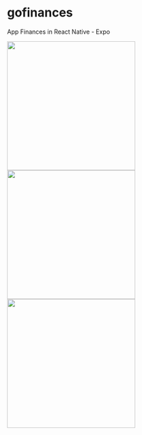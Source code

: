 # gofinances
App Finances in React Native - Expo 


<p float="left">
  <img src="https://github.com/marcosaureliodiasmoura/gofinances/blob/master/src/assets/gifs/1.gif" width="300" />
  <img src="https://github.com/marcosaureliodiasmoura/gofinances/blob/master/src/assets/gifs/2.gif" width="300" /> 
  <img src="https://github.com/marcosaureliodiasmoura/gofinances/blob/master/src/assets/gifs/3.gif" width="300" />
</p>
